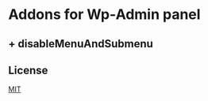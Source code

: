# Addons for Wp-Admin panel

## + disableMenuAndSubmenu


## License
[MIT](https://choosealicense.com/licenses/mit/)